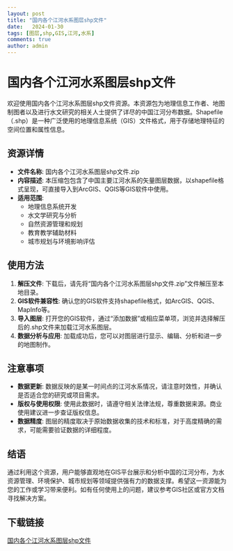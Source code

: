 ```yaml
---
layout: post
title: "国内各个江河水系图层shp文件"
date:   2024-01-30
tags: [图层,shp,GIS,江河,水系]
comments: true
author: admin
---
```

# 国内各个江河水系图层shp文件

欢迎使用国内各个江河水系图层shp文件资源。本资源包为地理信息工作者、地图制图者以及进行水文研究的相关人士提供了详尽的中国江河分布数据。Shapefile（.shp）是一种广泛使用的地理信息系统（GIS）文件格式，用于存储地理特征的空间位置和属性信息。

## 资源详情

- **文件名称**: 国内各个江河水系图层shp文件.zip
- **内容描述**: 本压缩包包含了中国主要江河水系的矢量图层数据，以shapefile格式呈现，可直接导入到ArcGIS、QGIS等GIS软件中使用。
- **适用范围**:
  - 地理信息系统开发
  - 水文学研究与分析
  - 自然资源管理和规划
  - 教育教学辅助材料
  - 城市规划与环境影响评估

## 使用方法

1. **解压文件**: 下载后，请先将“国内各个江河水系图层shp文件.zip”文件解压至本地目录。
2. **GIS软件兼容性**: 确认您的GIS软件支持shapefile格式，如ArcGIS、QGIS、MapInfo等。
3. **导入图层**: 打开您的GIS软件，通过“添加数据”或相应菜单项，浏览并选择解压后的.shp文件来加载江河水系图层。
4. **数据分析与应用**: 加载成功后，您可以对图层进行显示、编辑、分析和进一步的地图制作。

## 注意事项

- **数据更新**: 数据反映的是某一时间点的江河水系情况，请注意时效性，并确认是否适合您的研究或项目需求。
- **版权与使用权限**: 使用此数据时，请遵守相关法律法规，尊重数据来源。商业使用建议进一步查证版权信息。
- **数据精度**: 图层的精度取决于原始数据收集的技术和标准，对于高度精确的需求，可能需要验证数据的详细程度。

## 结语

通过利用这个资源，用户能够直观地在GIS平台展示和分析中国的江河分布，为水资源管理、环境保护、城市规划等领域提供强有力的数据支撑。希望这一资源能为您的工作或学习带来便利。如有任何使用上的问题，建议参考GIS社区或官方文档寻找解决方案。

## 下载链接

[国内各个江河水系图层shp文件](https://pan.quark.cn/s/02c53838c08d)